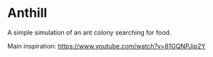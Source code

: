 # Anthill
A simple simulation of an ant colony searching for food.

Main inspiration: https://www.youtube.com/watch?v=81GQNPJip2Y
